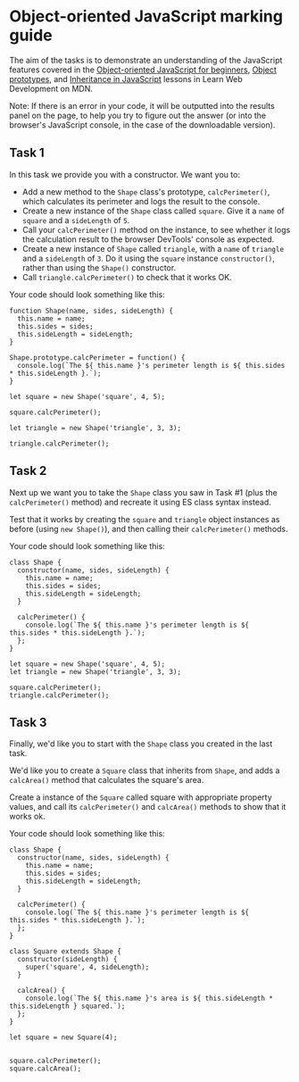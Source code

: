 # Object-oriented JavaScript marking guide

The aim of the tasks is to demonstrate an understanding of the JavaScript features covered in the [Object-oriented JavaScript for beginners](https://wiki.developer.mozilla.org/en-US/docs/Learn/JavaScript/Objects/Object-oriented_JS), [Object prototypes](https://wiki.developer.mozilla.org/en-US/docs/Learn/JavaScript/Objects/Object_prototypes), and [Inheritance in JavaScript](https://wiki.developer.mozilla.org/en-US/docs/Learn/JavaScript/Objects/Inheritance) lessons in Learn Web Development on MDN.

Note: If there is an error in your code, it will be outputted into the results panel on the page, to help you try to figure out the answer (or into the browser's JavaScript console, in the case of the downloadable version).

## Task 1

In this task we provide you with a constructor. We want you to:

* Add a new method to the `Shape` class's prototype, `calcPerimeter()`, which calculates its perimeter and logs the result to the console.
* Create a new instance of the `Shape` class called `square`. Give it a `name` of `square` and a `sideLength` of `5`.
* Call your `calcPerimeter()` method on the instance, to see whether it logs the calculation result to the browser DevTools' console as expected.
* Create a new instance of `Shape` called `triangle`, with a `name` of `triangle` and a `sideLength` of `3`. Do it using the `square` instance `constructor()`, rather than using the `Shape()` constructor.
* Call `triangle.calcPerimeter()` to check that it works OK.

Your code should look something like this:

```
function Shape(name, sides, sideLength) {
  this.name = name;
  this.sides = sides;
  this.sideLength = sideLength;
}

Shape.prototype.calcPerimeter = function() {
  console.log(`The ${ this.name }'s perimeter length is ${ this.sides * this.sideLength }.`);
}

let square = new Shape('square', 4, 5);

square.calcPerimeter();

let triangle = new Shape('triangle', 3, 3);

triangle.calcPerimeter();
```

## Task 2

Next up we want you to take the `Shape` class you saw in Task #1 (plus the `calcPerimeter()` method) and recreate it using ES class syntax instead. 

Test that it works by creating the `square` and `triangle` object instances as before (using `new Shape()`), and then calling their `calcPerimeter()` methods.

Your code should look something like this:

```
class Shape {
  constructor(name, sides, sideLength) {
    this.name = name;
    this.sides = sides;
    this.sideLength = sideLength;
  }

  calcPerimeter() {
    console.log(`The ${ this.name }'s perimeter length is ${ this.sides * this.sideLength }.`);
  };
}

let square = new Shape('square', 4, 5);
let triangle = new Shape('triangle', 3, 3);

square.calcPerimeter();
triangle.calcPerimeter();
```

## Task 3

Finally, we'd like you to start with the `Shape` class you created in the last task.

We'd like you to create a `Square` class that inherits from `Shape`, and adds a `calcArea()` method that calculates the square's area.

Create a instance of the `Square` called square with appropriate property values, and call its `calcPerimeter()` and `calcArea()` methods to show that it works ok.

Your code should look something like this:

```
class Shape {
  constructor(name, sides, sideLength) {
    this.name = name;
    this.sides = sides;
    this.sideLength = sideLength;
  }

  calcPerimeter() {
    console.log(`The ${ this.name }'s perimeter length is ${ this.sides * this.sideLength }.`);
  };
}

class Square extends Shape {
  constructor(sideLength) { 
    super('square', 4, sideLength); 
  }
  
  calcArea() {
    console.log(`The ${ this.name }'s area is ${ this.sideLength * this.sideLength } squared.`);
  };
}

let square = new Square(4);


square.calcPerimeter();
square.calcArea();
```

